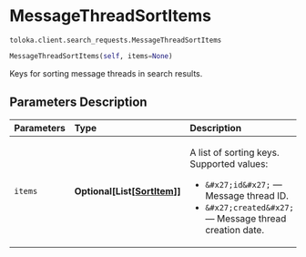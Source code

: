 # MessageThreadSortItems
`toloka.client.search_requests.MessageThreadSortItems`

```python
MessageThreadSortItems(self, items=None)
```

Keys for sorting message threads in search results.

## Parameters Description

| Parameters | Type | Description |
| :----------| :----| :-----------|
`items`|**Optional\[List\[[SortItem](toloka.client.search_requests.MessageThreadSortItems.SortItem.md)\]\]**|<p>A list of sorting keys. Supported values:</p> <ul> <li>`&#x27;id&#x27;` — Message thread ID.</li> <li>`&#x27;created&#x27;` — Message thread creation date.</li> </ul>

